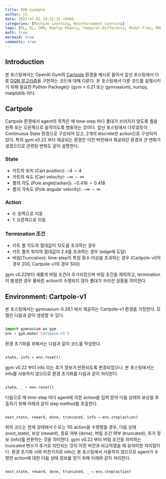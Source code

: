 ```yaml
---
title: DQN example
author: jh
date: 2023-07-01 19:22:32 +0900
categories: [Machine Learning, Reinforcement Learning]
tags: [ML, RL, DQN, Replay Memory, Temporal-Difference, Model-Free, MDP, Optimal Policy, Action-Value Function, Q-function, Bellman Equation, Off-policy]
math: true
mermaid: true
comments: true
---
```


## Introduction

본 포스팅에서는 OpenAI Gym의 [Cartpole](https://gymnasium.farama.org/environments/classic_control/cart_pole/) 환경을 예시로 들어서 앞선 포스팅에서 다룬 [DQN 알고리즘](https://friendlyvillain.github.io/posts/deep-q-network/#dqn-algorithm)을 구현하는 코드에 대해 다룬다. 
본 포스팅에서 다룬 코드를 실행시키기 위해 필요한 Python Package는 (gym > 0.21 또는 gymnasium), numpy, matplotlib 이다. 


## Cartpole

Cartpole 환경에서 agent의 목적은 매 time-step 마다 폴대가 쓰러지지 않도록 폴을 왼쪽 또는 오른쪽으로 움직이도록 행동하는 것이다. 
앞선 포스팅에서 다루었듯이 Continuous State 환경으로 구성되어 있고, 2개의 discrete한 action으로 구성되어 있다. 
특히 gym v0.22 부터 제공되는 환경은 이전 버전에서 제공되던 환경과 큰 변화가 생겼으므로 관련된 변화도 같이 설명한다.  

### State
- 카트의 위치 (Cart position): $-4 \sim 4$
- 카트의 속도 (Cart velocity): $-\infty \sim \infty$
- 폴의 각도 (Pole angle[radian]): $-0.418 \sim 0.418$ 
- 폴의 각속도 (Pole angular velocity): $-\infty \sim \infty$

### Action
- 0: 왼쪽으로 이동
- 1: 오른쪽으로 이동 

### Termination 조건 
- 카트 폴 각도의 절대값이 12도를 초과하는 경우
- 카트 폴의 위치의 절대값이 2.4를 초과하는 경우 (edge에 도달)
- 버림(Truncation): time-step이 특정 횟수 이상을 초과하는 경우 (Cartpole-v0의 경우 200, Cartpole-v1의 경우 500)

gym v0.22부터 새롭게 버림 조건이 추가되었으며 버림 조건을 제외하고, termination이 발생한 경우 올바른 action이 수행되지 않아 폴대가 쓰러진 상황을 의미한다. 


## Environment: Cartpole-v1

본 포스팅에서는 gymnasium-0.28.1 에서 제공하는 Cartpole-v1 환경을 가정한다. 
모델은 다음과 같이 생성할 수 있다. 

```python

import gymnasium as gym
env = gym.make('Cartpole-v1')

```

환경 초기화를 위해서는 다음과 같이 코드를 작성한다. 

```python

state, info = env.reset()

```

gym v0.22 부터 info 라는 추가 정보가 반환되도록 변경되었으나, 본 포스팅에서는 info를 사용하지 않으므로 환경 초기화를 다음과 같이 처리한다. 

```python

state, _ = env.reset()

```

다음으로 매 time-step 마다 agent에 의한 action을 입력 받아 다음 상태와 보상을 추출하기 위해 아래과 같이 step method를 호출한다.  

```python

next_state, reward, done, truncated, info = env.step(action)

```

위의 코드는 현재 상태에서 0 또는 1의 action을 수행했을 경우, 다음 상태 (next_state), 보상 (reward), 종료 여부 (done), 버림 조건 여부 (truncated), 추가 정보 (info)를 반환하는 것을 의미한다. 
gym v0.22 부터 버림 조건을 의미하는 truncated 변수가 추가로 리턴되는 것이 이전 버전과 비교하였을 때 유의미한 차이점이다. 
환경 초기화 시와 마찬가지로 info는 본 포스팅에서 사용하지 않으므로 agent가 수행한 action에 대한 다음 상태 정보를 얻기 위해 아래와 같이 처리한다. 

```python

next_state, reward, done, truncated, _ = env.step(action)

```